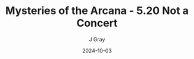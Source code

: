 ---
title: 'Mysteries of the Arcana - 5.20 Not a Concert'
alt: 'Mysteries of the Arcana'
date: '2024-10-03'
author: 'J Gray'
artist: 'Keira'
---